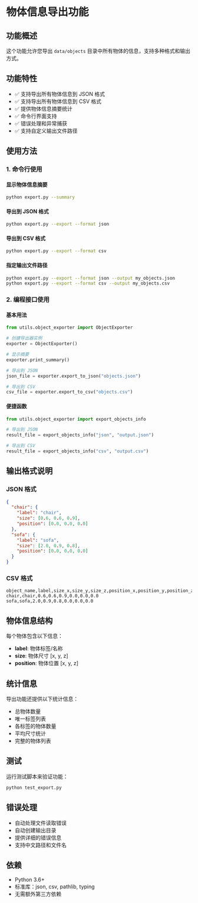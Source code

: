 # 物体信息导出功能

## 功能概述

这个功能允许您导出 `data/objects` 目录中所有物体的信息，支持多种格式和输出方式。

## 功能特性

- ✅ 支持导出所有物体信息到 JSON 格式
- ✅ 支持导出所有物体信息到 CSV 格式  
- ✅ 提供物体信息摘要统计
- ✅ 命令行界面支持
- ✅ 错误处理和异常捕获
- ✅ 支持自定义输出文件路径

## 使用方法

### 1. 命令行使用

#### 显示物体信息摘要
```bash
python export.py --summary
```

#### 导出到 JSON 格式
```bash
python export.py --export --format json
```

#### 导出到 CSV 格式
```bash
python export.py --export --format csv
```

#### 指定输出文件路径
```bash
python export.py --export --format json --output my_objects.json
python export.py --export --format csv --output my_objects.csv
```

### 2. 编程接口使用

#### 基本用法
```python
from utils.object_exporter import ObjectExporter

# 创建导出器实例
exporter = ObjectExporter()

# 显示摘要
exporter.print_summary()

# 导出到 JSON
json_file = exporter.export_to_json("objects.json")

# 导出到 CSV
csv_file = exporter.export_to_csv("objects.csv")
```

#### 便捷函数
```python
from utils.object_exporter import export_objects_info

# 导出到 JSON
result_file = export_objects_info("json", "output.json")

# 导出到 CSV
result_file = export_objects_info("csv", "output.csv")
```

## 输出格式说明

### JSON 格式
```json
{
  "chair": {
    "label": "chair",
    "size": [0.6, 0.6, 0.9],
    "position": [0.0, 0.0, 0.0]
  },
  "sofa": {
    "label": "sofa", 
    "size": [2.0, 0.9, 0.8],
    "position": [0.0, 0.0, 0.0]
  }
}
```

### CSV 格式
```csv
object_name,label,size_x,size_y,size_z,position_x,position_y,position_z
chair,chair,0.6,0.6,0.9,0.0,0.0,0.0
sofa,sofa,2.0,0.9,0.8,0.0,0.0,0.0
```

## 物体信息结构

每个物体包含以下信息：

- **label**: 物体标签/名称
- **size**: 物体尺寸 [x, y, z]
- **position**: 物体位置 [x, y, z]

## 统计信息

导出功能还提供以下统计信息：

- 总物体数量
- 唯一标签列表
- 各标签的物体数量
- 平均尺寸统计
- 完整的物体列表

## 测试

运行测试脚本来验证功能：

```bash
python test_export.py
```

## 错误处理

- 自动处理文件读取错误
- 自动创建输出目录
- 提供详细的错误信息
- 支持中文路径和文件名

## 依赖

- Python 3.6+
- 标准库：json, csv, pathlib, typing
- 无需额外第三方依赖 